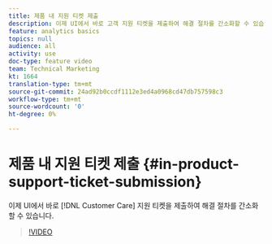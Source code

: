 ```yaml
---
title: 제품 내 지원 티켓 제출
description: 이제 UI에서 바로 고객 지원 티켓을 제출하여 해결 절차를 간소화할 수 있습니다.
feature: analytics basics
topics: null
audience: all
activity: use
doc-type: feature video
team: Technical Marketing
kt: 1664
translation-type: tm+mt
source-git-commit: 24ad92b0ccdf1112e3ed4a0968cd47db757598c3
workflow-type: tm+mt
source-wordcount: '0'
ht-degree: 0%

---
```



# 제품 내 지원 티켓 제출 {#in-product-support-ticket-submission}

이제 UI에서 바로 [!DNL Customer Care] 지원 티켓을 제출하여 해결 절차를 간소화할 수 있습니다.

>[!VIDEO](https://video.tv.adobe.com/v/23133/?quality=12)
